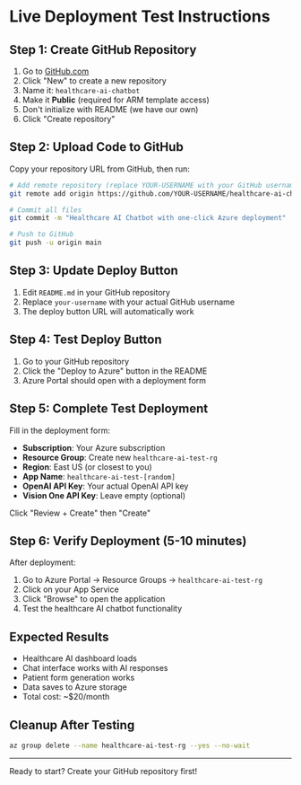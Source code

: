 # Live Deployment Test Instructions

## Step 1: Create GitHub Repository

1. Go to [GitHub.com](https://github.com)
2. Click "New" to create a new repository
3. Name it: `healthcare-ai-chatbot`
4. Make it **Public** (required for ARM template access)
5. Don't initialize with README (we have our own)
6. Click "Create repository"

## Step 2: Upload Code to GitHub

Copy your repository URL from GitHub, then run:

```bash
# Add remote repository (replace YOUR-USERNAME with your GitHub username)
git remote add origin https://github.com/YOUR-USERNAME/healthcare-ai-chatbot.git

# Commit all files
git commit -m "Healthcare AI Chatbot with one-click Azure deployment"

# Push to GitHub
git push -u origin main
```

## Step 3: Update Deploy Button

1. Edit `README.md` in your GitHub repository
2. Replace `your-username` with your actual GitHub username
3. The deploy button URL will automatically work

## Step 4: Test Deploy Button

1. Go to your GitHub repository
2. Click the "Deploy to Azure" button in the README
3. Azure Portal should open with a deployment form

## Step 5: Complete Test Deployment

Fill in the deployment form:
- **Subscription**: Your Azure subscription
- **Resource Group**: Create new `healthcare-ai-test-rg`
- **Region**: East US (or closest to you)
- **App Name**: `healthcare-ai-test-[random]`
- **OpenAI API Key**: Your actual OpenAI API key
- **Vision One API Key**: Leave empty (optional)

Click "Review + Create" then "Create"

## Step 6: Verify Deployment (5-10 minutes)

After deployment:
1. Go to Azure Portal → Resource Groups → `healthcare-ai-test-rg`
2. Click on your App Service
3. Click "Browse" to open the application
4. Test the healthcare AI chatbot functionality

## Expected Results

- Healthcare AI dashboard loads
- Chat interface works with AI responses
- Patient form generation works
- Data saves to Azure storage
- Total cost: ~$20/month

## Cleanup After Testing

```bash
az group delete --name healthcare-ai-test-rg --yes --no-wait
```

---

Ready to start? Create your GitHub repository first!